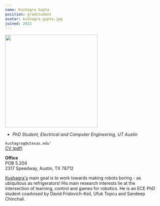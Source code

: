 ```yaml
---
name: Kushagra Gupta
position: gradstudent
avatar: kushagra_gupta.jpg
joined: 2023
---
```


<img width="300" src="{{site.baseurl}}/images/people/{{page.avatar}}" data-action="zoom">

- _PhD Student, Electrical and Computer Engineering, UT Austin_<br>

<i class="fa fa-envelope-o"></i> `kushagrag@utexas.edu'`<br>
<i class="fa fa-newspaper-o"></i> [CV (pdf)](/documents/KushagraGupta_CV.pdf)

**Office**<br>
POB 5.204<br>
2317 Speedway,
Austin, TX 78712

[Kushagra's](www.linkedin.com/in/kushagra-gupta-6400941ab) main goal is to work towards making robots boring - as ubiquitous as refrigerators! His main research interests lie at the intersection of learning, control and games for robotics. He is an ECE PhD student coadvised by David Fridovich-Keil, Ufuk Topcu and Sandeep Chinchali.
